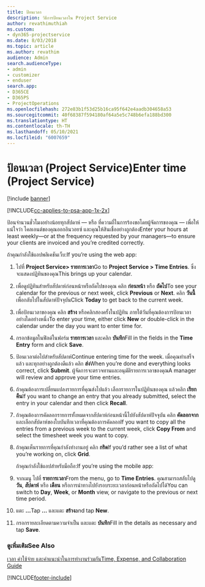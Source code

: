 ```yaml
---
title: ป้อนเวลา
description: วิธีการป้อนเวลาใน Project Service
author: revathimuthiah
ms.custom:
- dyn365-projectservice
ms.date: 8/03/2018
ms.topic: article
ms.author: revathim
audience: Admin
search.audienceType:
- admin
- customizer
- enduser
search.app:
- D365CE
- D365PS
- ProjectOperations
ms.openlocfilehash: 272e83b1f53d25b16ca95f642e4aadb304658a53
ms.sourcegitcommit: 40f68387f594180af64a5e5c748b6efa188bd300
ms.translationtype: HT
ms.contentlocale: th-TH
ms.lasthandoff: 05/10/2021
ms.locfileid: "6007659"
---
```

# <a name="enter-time-project-service"></a><span data-ttu-id="8e1e6-103">ป้อนเวลา (Project Service)</span><span class="sxs-lookup"><span data-stu-id="8e1e6-103">Enter time (Project Service)</span></span>

[!include [banner](../includes/psa-now-project-operations.md)]

[!INCLUDE[cc-applies-to-psa-app-1x-2x](../includes/cc-applies-to-psa-app-1x-2x.md)]

<span data-ttu-id="8e1e6-104">ป้อนจำนวนชั่วโมงอย่างน้อยทุกสัปดาห์ — หรือ ที่ความถี่ในการร้องขอโดยผู้จัดการของคุณ — เพื่อให้แน่ใจว่า ไคลเอนต์ของคุณออกอินวอยซ์ และคุณให้สินเชื่ออย่างถูกต้อง</span><span class="sxs-lookup"><span data-stu-id="8e1e6-104">Enter your hours at least weekly—or at the frequency requested by your managers—to ensure your clients are invoiced and you’re credited correctly.</span></span>  
  
 <span data-ttu-id="8e1e6-105">ถ้าคุณกำลังใช้แอปพลิเคชันเว็บ:</span><span class="sxs-lookup"><span data-stu-id="8e1e6-105">If you’re using the web app:</span></span>  
  
1. <span data-ttu-id="8e1e6-106">ไปที่ **Project Service> รายการเวลา**</span><span class="sxs-lookup"><span data-stu-id="8e1e6-106">Go to **Project Service > Time Entries**.</span></span> <span data-ttu-id="8e1e6-107">ซึ่งจะแสดงปฏิทินของคุณ</span><span class="sxs-lookup"><span data-stu-id="8e1e6-107">This brings up your calendar.</span></span>  
  
2. <span data-ttu-id="8e1e6-108">เพื่อดูปฏิทินสำหรับสัปดาห์ก่อนหน้าหรือถัดไปของคุณ คลิก **ก่อนหน้า** หรือ **ถัดไป**</span><span class="sxs-lookup"><span data-stu-id="8e1e6-108">To see your calendar for the previous or next week, click **Previous** or **Next**.</span></span> <span data-ttu-id="8e1e6-109">คลิก **วันนี้** เพื่อกลับไปในสัปดาห์ปัจจุบัน</span><span class="sxs-lookup"><span data-stu-id="8e1e6-109">Click **Today** to get back to the current week.</span></span>  
  
3. <span data-ttu-id="8e1e6-110">เพื่อป้อนเวลาของคุณ คลิก **สร้าง** หรือคลิกสองครั้งในปฏิทิน ภายใต้วันที่คุณต้องการป้อนเวลา อย่างใดอย่างหนึ่ง</span><span class="sxs-lookup"><span data-stu-id="8e1e6-110">To enter your time, either click **New** or double-click in the calendar under the day you want to enter time for.</span></span>  
  
4. <span data-ttu-id="8e1e6-111">กรอกข้อมูลในฟิลด์ในฟอร์ม **รายการเวลา** และคลิก **บันทึก**</span><span class="sxs-lookup"><span data-stu-id="8e1e6-111">Fill in the fields in the **Time Entry** form and click **Save**.</span></span>  
  
5. <span data-ttu-id="8e1e6-112">ป้อนเวลาต่อไปสำหรับสัปดาห์</span><span class="sxs-lookup"><span data-stu-id="8e1e6-112">Continue entering time for the week.</span></span> <span data-ttu-id="8e1e6-113">เมื่อคุณทำเสร็จแล้ว และทุกอย่างถูกต้องดีแล้ว คลิก **ส่ง**</span><span class="sxs-lookup"><span data-stu-id="8e1e6-113">When you’re done and everything looks correct, click **Submit**.</span></span> <span data-ttu-id="8e1e6-114">ผู้จัดการจะตรวจทานและอนุมัติรายการเวลาของคุณ</span><span class="sxs-lookup"><span data-stu-id="8e1e6-114">A manager will review and approve your time entries.</span></span>  
  
6. <span data-ttu-id="8e1e6-115">ถ้าคุณต้องการเปลี่ยนแปลงรายการที่คุณส่งไปแล้ว เลือกรายการในปฏิทินของคุณ แล้วคลิก **เรียกคืน**</span><span class="sxs-lookup"><span data-stu-id="8e1e6-115">If you want to change an entry that you already submitted, select the entry in your calendar and then click **Recall**.</span></span>  
  
7. <span data-ttu-id="8e1e6-116">ถ้าคุณต้องการคัดลอกรายการทั้งหมดจากสัปดาห์ก่อนหน้านี้ไปยังสัปดาห์ปัจจุบัน คลิก **คัดลอกจาก** และเลือกสัปดาห์ของใบบันทึกเวลาที่คุณต้องการคัดลอก</span><span class="sxs-lookup"><span data-stu-id="8e1e6-116">If you want to copy all the entries from a previous week to the current week, click **Copy From** and select the timesheet week you want to copy.</span></span>  
  
8. <span data-ttu-id="8e1e6-117">ถ้าคุณเห็นรายการที่คุณกำลังทำงานอยู่ คลิก **กริด**</span><span class="sxs-lookup"><span data-stu-id="8e1e6-117">If you’d rather see a list of what you’re working on, click **Grid**.</span></span>  
  
   <span data-ttu-id="8e1e6-118">ถ้าคุณกำลังใช้แอปสำหรับมือถือ:</span><span class="sxs-lookup"><span data-stu-id="8e1e6-118">If you’re using the mobile app:</span></span>  
  
9. <span data-ttu-id="8e1e6-119">จากเมนู ไปที่ **รายการเวลา**</span><span class="sxs-lookup"><span data-stu-id="8e1e6-119">From the menu, go to **Time Entries**.</span></span>     <span data-ttu-id="8e1e6-120">คุณสามารถสลับไปดู **วัน**, **สัปดาห์** หรือ **เดือน** หรือการนำทางไปยังรอบระยะเวลาก่อนหน้าหรือถัดไปได้</span><span class="sxs-lookup"><span data-stu-id="8e1e6-120">You can switch to **Day**, **Week**, or **Month** view, or navigate to the previous or next time period.</span></span>  
  
10. <span data-ttu-id="8e1e6-121">แตะ **…**</span><span class="sxs-lookup"><span data-stu-id="8e1e6-121">Tap **…**</span></span> <span data-ttu-id="8e1e6-122">และแตะ **สร้าง**</span><span class="sxs-lookup"><span data-stu-id="8e1e6-122">and tap **New**.</span></span>  
  
11. <span data-ttu-id="8e1e6-123">กรอกรายละเอียดตามความจำเป็น และแตะ **บันทึก**</span><span class="sxs-lookup"><span data-stu-id="8e1e6-123">Fill in the details as necessary and tap **Save**.</span></span>  
  
### <a name="see-also"></a><span data-ttu-id="8e1e6-124">ดูเพิ่มเติม</span><span class="sxs-lookup"><span data-stu-id="8e1e6-124">See Also</span></span>  
 [<span data-ttu-id="8e1e6-125">เวลา ค่าใช้จ่าย และคำแนะนำในการทำงานร่วมกัน</span><span class="sxs-lookup"><span data-stu-id="8e1e6-125">Time, Expense, and Collaboration Guide</span></span>](../psa/time-expense-collaboration-guide.md)


[!INCLUDE[footer-include](../includes/footer-banner.md)]